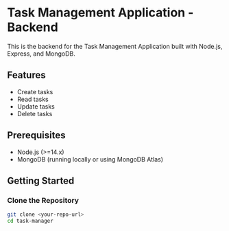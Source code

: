# Task Management Application - Backend

This is the backend for the Task Management Application built with Node.js, Express, and MongoDB.

## Features

- Create tasks
- Read tasks
- Update tasks
- Delete tasks

## Prerequisites

- Node.js (>=14.x)
- MongoDB (running locally or using MongoDB Atlas)

## Getting Started

### Clone the Repository

```bash
git clone <your-repo-url>
cd task-manager
